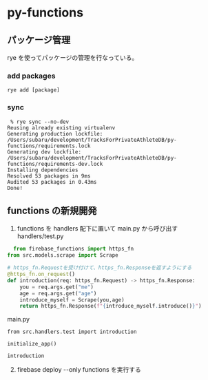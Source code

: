 # py-functions

## パッケージ管理

rye を使ってパッケージの管理を行なっている。

### add packages

```
rye add [package]
```

### sync

```
 % rye sync --no-dev
Reusing already existing virtualenv
Generating production lockfile: /Users/subaru/development/TracksForPrivateAthleteDB/py-functions/requirements.lock
Generating dev lockfile: /Users/subaru/development/TracksForPrivateAthleteDB/py-functions/requirements-dev.lock
Installing dependencies
Resolved 53 packages in 9ms
Audited 53 packages in 0.43ms
Done!
```

## functions の新規開発

1. functions を handlers 配下に置いて main.py から呼び出す
   handlers/test.py

```python
  from firebase_functions import https_fn
from src.models.scrape import Scrape

# https_fn.Requestを受け付けて、https_fn.Responseを返すようにする
@https_fn.on_request()
def introduction(req: https_fn.Request) -> https_fn.Response:
    you = req.args.get("me")
    age = req.args.get("age")
    introduce_myself = Scrape(you,age)
    return https_fn.Response(f"{introduce_myself.introduce()}")
```

main.py

```
from src.handlers.test import introduction

initialize_app()

introduction
```

2. firebase deploy --only functions を実行する
